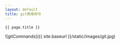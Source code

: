 ```yaml
---
layout: default
title: git常用命令
---
```


`{{ page.title }}`

![gitCommands]({{ site.baseurl }}/static/images/git.jpg)